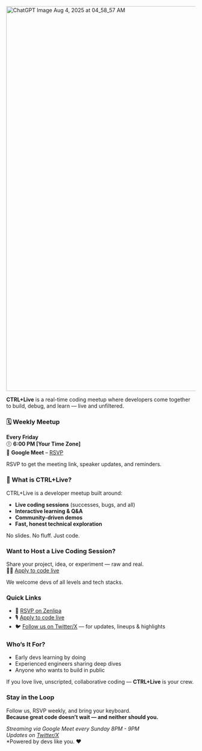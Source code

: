
<img width="1536" height="1024" alt="ChatGPT Image Aug 4, 2025 at 04_58_57 AM" src="https://github.com/user-attachments/assets/4e71ef05-907d-4178-973d-05339e504daf" />

**CTRL+Live** is a real-time coding meetup where developers come together to build, debug, and learn — live and unfiltered.

### 🗓️ Weekly Meetup  
**Every Friday**  
🕕 **6:00 PM [Your Time Zone]**  
📍 **Google Meet** – [RSVP](https://zenlipa.co.ke/events/WShZbq)

RSVP to get the meeting link, speaker updates, and reminders.

### 🎯 What is CTRL+Live?

CTRL+Live is a developer meetup built around:
- **Live coding sessions** (successes, bugs, and all)
- **Interactive learning & Q&A**
- **Community-driven demos**
- **Fast, honest technical exploration**

No slides. No fluff. Just code.

### Want to Host a Live Coding Session?

Share your project, idea, or experiment — raw and real.  
🧑‍💻 [Apply to code live](https://forms.gle/srAXECkApxHYiWYX8)

We welcome devs of all levels and tech stacks.


### Quick Links

- 📅 [RSVP on Zenlipa](https://zenlipa.co.ke/events/WShZbq)
- 🎙️ [Apply to code live]([https://your-speaker-application-form.com](https://forms.gle/srAXECkApxHYiWYX8))
- 🐦 [Follow us on Twitter/X](https://x.com/ctrllive_code) — for updates, lineups & highlights

### Who’s It For?

- Early devs learning by doing  
- Experienced engineers sharing deep dives  
- Anyone who wants to build in public

If you love live, unscripted, collaborative coding — **CTRL+Live** is your crew.

### Stay in the Loop

Follow us, RSVP weekly, and bring your keyboard.  
**Because great code doesn’t wait — and neither should you.**

*Streaming via Google Meet every Sunday 8PM - 9PM*  
*Updates on [Twitter/X](https://x.com/ctrllive_code)*  
*Powered by devs like you. ❤️
